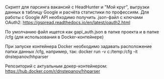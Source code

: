 Скрипт для парсинга вакансий с HeadHunter и "Мой круг", выгрузки данных в таблицу Google и расчёта статистики по профессиям.
Для работы с Google API необходимо получить .json-файл с ключами OAuth2:
https://gspread.readthedocs.io/en/latest/oauth2.html

По умолчанию файл ищется как gapi_auth.json в папке проекта и в папке /cfg (для использования в Docker-контейнере)

При запуске контейнера Docker необходимо задавать расположение папки данных /cfg, например, так:
docker run -v c:/temp:/cfg -it dnstepanov/hhparser

Репозиторий с актуальным докер-контейнером:
https://hub.docker.com/r/dnstepanov/hhparser
